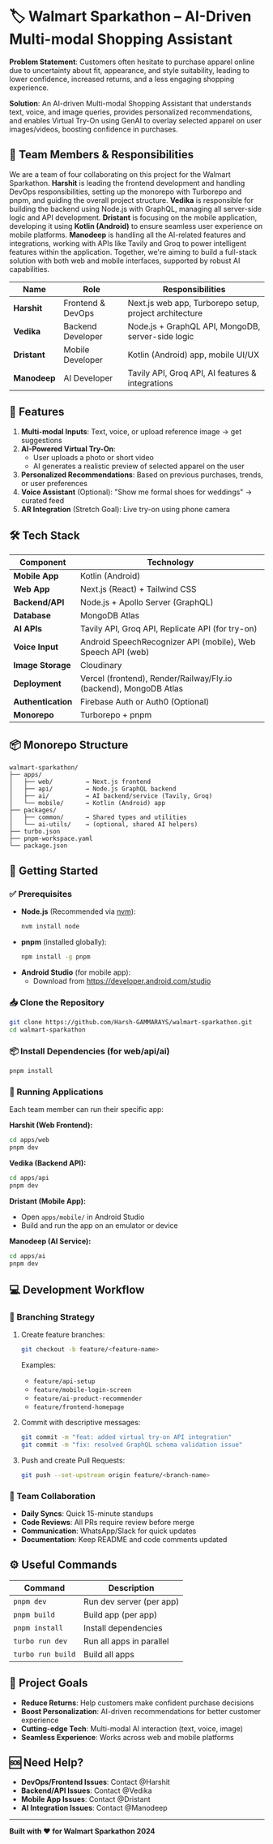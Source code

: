 # 🏷️ Walmart Sparkathon – AI-Driven Multi-modal Shopping Assistant

**Problem Statement**: Customers often hesitate to purchase apparel online due to uncertainty about fit, appearance, and style suitability, leading to lower confidence, increased returns, and a less engaging shopping experience.

**Solution**: An AI-driven Multi-modal Shopping Assistant that understands text, voice, and image queries, provides personalized recommendations, and enables Virtual Try-On using GenAI to overlay selected apparel on user images/videos, boosting confidence in purchases.

## 👥 Team Members & Responsibilities

We are a team of four collaborating on this project for the Walmart Sparkathon. **Harshit** is leading the frontend development and handling DevOps responsibilities, setting up the monorepo with Turborepo and pnpm, and guiding the overall project structure. **Vedika** is responsible for building the backend using Node.js with GraphQL, managing all server-side logic and API development. **Dristant** is focusing on the mobile application, developing it using **Kotlin (Android)** to ensure seamless user experience on mobile platforms. **Manodeep** is handling all the AI-related features and integrations, working with APIs like Tavily and Groq to power intelligent features within the application. Together, we're aiming to build a full-stack solution with both web and mobile interfaces, supported by robust AI capabilities.

| Name | Role | Responsibilities |
|------|------|------------------|
| **Harshit** | Frontend & DevOps | Next.js web app, Turborepo setup, project architecture |
| **Vedika** | Backend Developer | Node.js + GraphQL API, MongoDB, server-side logic |
| **Dristant** | Mobile Developer | Kotlin (Android) app, mobile UI/UX |
| **Manodeep** | AI Developer | Tavily API, Groq API, AI features & integrations |

## 🚀 Features

1. **Multi-modal Inputs**: Text, voice, or upload reference image → get suggestions
2. **AI-Powered Virtual Try-On**: 
   - User uploads a photo or short video
   - AI generates a realistic preview of selected apparel on the user
3. **Personalized Recommendations**: Based on previous purchases, trends, or user preferences
4. **Voice Assistant** (Optional): "Show me formal shoes for weddings" → curated feed
5. **AR Integration** (Stretch Goal): Live try-on using phone camera

## 🛠️ Tech Stack

| Component | Technology |
|-----------|------------|
| **Mobile App** | Kotlin (Android) |
| **Web App** | Next.js (React) + Tailwind CSS |
| **Backend/API** | Node.js + Apollo Server (GraphQL) |
| **Database** | MongoDB Atlas |
| **AI APIs** | Tavily API, Groq API, Replicate API (for try-on) |
| **Voice Input** | Android SpeechRecognizer API (mobile), Web Speech API (web) |
| **Image Storage** | Cloudinary |
| **Deployment** | Vercel (frontend), Render/Railway/Fly.io (backend), MongoDB Atlas |
| **Authentication** | Firebase Auth or Auth0 (Optional) |
| **Monorepo** | Turborepo + pnpm |

## 📦 Monorepo Structure

```
walmart-sparkathon/
├── apps/
│   ├── web/         → Next.js frontend
│   ├── api/         → Node.js GraphQL backend  
│   ├── ai/          → AI backend/service (Tavily, Groq)
│   └── mobile/      → Kotlin (Android) app
├── packages/
│   ├── common/      → Shared types and utilities
│   └── ai-utils/    → (optional, shared AI helpers)
├── turbo.json
├── pnpm-workspace.yaml
└── package.json
```

## 🚀 Getting Started

### ✅ Prerequisites
- **Node.js** (Recommended via [nvm](https://github.com/nvm-sh/nvm)):
  ```bash
  nvm install node
  ```
- **pnpm** (installed globally):
  ```bash
  npm install -g pnpm
  ```
- **Android Studio** (for mobile app):
  - Download from https://developer.android.com/studio

### 📥 Clone the Repository
```bash
git clone https://github.com/Harsh-GAMMARAYS/walmart-sparkathon.git
cd walmart-sparkathon
```

### 📦 Install Dependencies (for web/api/ai)
```bash
pnpm install
```

### 🏃 Running Applications
Each team member can run their specific app:

**Harshit (Web Frontend):**
```bash
cd apps/web
pnpm dev
```

**Vedika (Backend API):**
```bash
cd apps/api  
pnpm dev
```

**Dristant (Mobile App):**
- Open `apps/mobile/` in Android Studio
- Build and run the app on an emulator or device

**Manodeep (AI Service):**
```bash
cd apps/ai
pnpm dev
```

## 💻 Development Workflow

### 🌿 Branching Strategy
1. Create feature branches:
   ```bash
   git checkout -b feature/<feature-name>
   ```
   Examples:
   - `feature/api-setup`
   - `feature/mobile-login-screen`
   - `feature/ai-product-recommender`
   - `feature/frontend-homepage`

2. Commit with descriptive messages:
   ```bash
   git commit -m "feat: added virtual try-on API integration"
   git commit -m "fix: resolved GraphQL schema validation issue"
   ```

3. Push and create Pull Requests:
   ```bash
   git push --set-upstream origin feature/<branch-name>
   ```

### 🔄 Team Collaboration
- **Daily Syncs**: Quick 15-minute standups
- **Code Reviews**: All PRs require review before merge
- **Communication**: WhatsApp/Slack for quick updates
- **Documentation**: Keep README and code comments updated

## ⚙️ Useful Commands

| Command | Description |
|---------|-------------|
| `pnpm dev` | Run dev server (per app) |
| `pnpm build` | Build app (per app) |
| `pnpm install` | Install dependencies |
| `turbo run dev` | Run all apps in parallel |
| `turbo run build` | Build all apps |

## 🎯 Project Goals

- **Reduce Returns**: Help customers make confident purchase decisions
- **Boost Personalization**: AI-driven recommendations for better customer experience  
- **Cutting-edge Tech**: Multi-modal AI interaction (text, voice, image)
- **Seamless Experience**: Works across web and mobile platforms

## 🆘 Need Help?
- **DevOps/Frontend Issues**: Contact @Harshit
- **Backend/API Issues**: Contact @Vedika  
- **Mobile App Issues**: Contact @Dristant
- **AI Integration Issues**: Contact @Manodeep

---

**Built with ❤️ for Walmart Sparkathon 2024**
